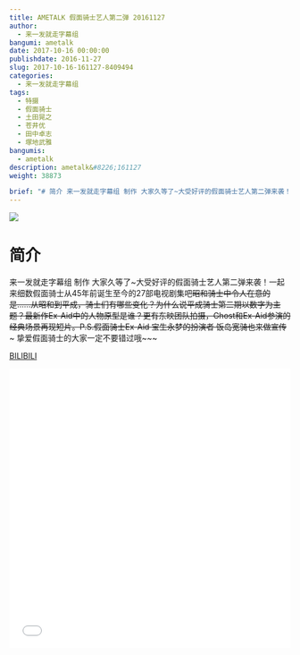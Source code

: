 ```yaml
---
title: AMETALK 假面骑士艺人第二弹 20161127
author: 
  - 来一发就走字幕组
bangumi: ametalk
date: 2017-10-16 00:00:00
publishdate: 2016-11-27
slug: 2017-10-16-161127-8409494
categories: 
  - 来一发就走字幕组
tags: 
  - 特摄
  - 假面骑士
  - 土田晃之
  - 苍井优
  - 田中卓志
  - 塚地武雅
bangumis: 
  - ametalk
description: ametalk&#8226;161127
weight: 38873

brief: "# 简介 来一发就走字幕组 制作 大家久等了~大受好评的假面骑士艺人第二弹来袭！一起来细数假面骑士从45年前诞生至今的27部电视剧集吧~~昭和骑士中令人在意的是……从昭和到平成，骑士们有哪些变化？为什么说平成骑士第二期以数字为主题？最新作Ex-Aid中的人物原型是谁？更有东映团队拍摄，Ghost和Ex-Aid参演的经典场景再现短片。P.S.假面骑士Ex-Aid 宝生永梦的扮演者 饭岛宽骑也来做宣传~~~ 挚爱假面骑士的大家一定不要错过哦~~~"
---
```


![](https://i.imgur.com/IdLZr9e.jpg)

# 简介  
来一发就走字幕组 制作 大家久等了~大受好评的假面骑士艺人第二弹来袭！一起来细数假面骑士从45年前诞生至今的27部电视剧集吧~~昭和骑士中令人在意的是……从昭和到平成，骑士们有哪些变化？为什么说平成骑士第二期以数字为主题？最新作Ex-Aid中的人物原型是谁？更有东映团队拍摄，Ghost和Ex-Aid参演的经典场景再现短片。P.S.假面骑士Ex-Aid 宝生永梦的扮演者 饭岛宽骑也来做宣传~~~ 挚爱假面骑士的大家一定不要错过哦~~~ 

  [BILIBILI](https://www.bilibili.com/video/av8409494/)


<div class="vcontainer">  <iframe class='video' src="//www.bilibili.com/blackboard/player.html?aid=8409494" width="100%" height="500" frameborder="0" allowfullscreen="allowfullscreen"></iframe></div>
